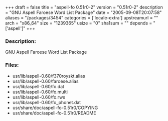 +++
draft = false
title = "aspell-fo 0.51r0-2"
version = "0.51r0-2"
description = "GNU Aspell Faroese Word List Package"
date = "2005-09-08T20:07:58"
aliases = "/packages/3454"
categories = ['locale-extra']
upstreamurl = ""
arch = "x86_64"
size = "1239365"
usize = "0"
sha1sum = ""
depends = "['aspell']"
+++
### Description: 
GNU Aspell Faroese Word List Package

### Files: 
* usr/lib/aspell-0.60/f370royskt.alias
* usr/lib/aspell-0.60/faroese.alias
* usr/lib/aspell-0.60/fo.dat
* usr/lib/aspell-0.60/fo.multi
* usr/lib/aspell-0.60/fo.rws
* usr/lib/aspell-0.60/fo_phonet.dat
* usr/share/doc/aspell-fo-0.51r0/COPYING
* usr/share/doc/aspell-fo-0.51r0/README
